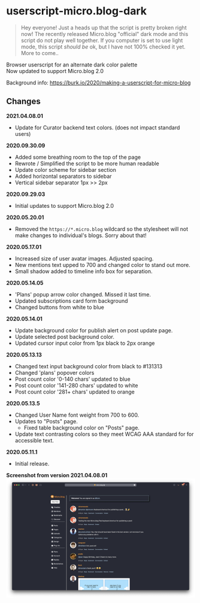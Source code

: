 # userscript-micro.blog-dark

> Hey everyone! Just a heads up that the script is pretty broken right now! The recently released Micro.blog "official" dark mode and this script do not play well together. If you computer is set to use light mode, this script _should be_ ok, but I have not 100% checked it yet. More to come..


Browser userscript for an alternate dark color palette  
Now updated to support Micro.blog 2.0


Background info: https://burk.io/2020/making-a-userscript-for-micro-blog

## Changes

**2021.04.08.01**
- Update for Curator backend text colors. (does not impact standard users)

**2020.09.30.09**
- Added some breathing room to the top of the page
- Rewrote / Simplified the script to be more human readable
- Update color scheme for sidebar section
- Added horizontal separators to sidebar
- Vertical sidebar separator 1px >> 2px

**2020.09.29.03**
- Initial updates to support Micro.blog 2.0

**2020.05.20.01**
- Removed the `https://*.micro.blog` wildcard so the stylesheet will not make changes to individual's blogs. Sorry about that!

**2020.05.17.01**
- Increased size of user avatar images. Adjusted spacing.
- New mentions text upped to 700 and changed color to stand out more.
- Small shadow added to timeline info box for separation.

**2020.05.14.05**
- 'Plans' popup arrow color changed. Missed it last time.
- Updated subscriptions card form background
- Changed buttons from white to blue

**2020.05.14.01**
- Update background color for publish alert on post update page.
- Update selected post background color.
- Updated cursor input color from 1px black to 2px orange

**2020.05.13.13**
- Changed text input background color from black to #131313
- Changed 'plans' popover colors
- Post count color '0-140 chars' updated to blue
- Post count color '141-280 chars' updated to white
- Post count color '281+ chars' updated to orange

**2020.05.13.5**
- Changed User Name font weight from 700 to 600.
- Updates to "Posts" page.
    - Fixed table background color on "Posts" page.
- Update text contrasting colors so they meet WCAG AAA standard for for accessible text.

**2020.05.11.1**
- Initial release.


**Screenshot from version 2021.04.08.01**
![Screenshot from version 2021.04.08.01](https://github.com/jasonburk/userscript-micro.blog-dark/blob/master/userscript-mb-example-screenshot.png)
